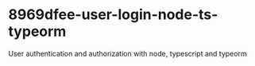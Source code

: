 # 8969dfee-user-login-node-ts-typeorm
User authentication and authorization with node, typescript and typeorm

